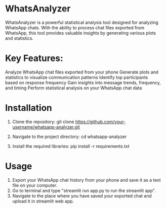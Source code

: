 # WhatsAnalyzer
WhatsAnalyzer is a powerful statistical analysis tool designed for analyzing WhatsApp chats. With the ability to process chat files exported from WhatsApp, this tool provides valuable insights by generating various plots and statistics.


# Key Features:

Analyze WhatsApp chat files exported from your phone
Generate plots and statistics to visualize communication patterns
Identify top participants based on response frequency
Gain insights into message trends, frequency, and timing
Perform statistical analysis on your WhatsApp chat data

# Installation
1. Clone the repository:
git clone https://github.com/your-username/whatsapp-analyzer.git

2. Navigate to the project directory:
cd whatsapp-analyzer

3. Install the required libraries:
pip install -r requirements.txt

# Usage
1. Export your WhatsApp chat history from your phone and save it as a text file on your computer.
2. Go to terminal and type "streamlit run app.py to run the streamlit app".
3. Navigate to the place where you have saved your exported chat and upload it in streamlit web app.


